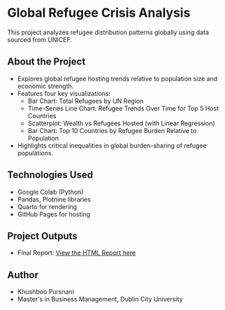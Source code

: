 # Global Refugee Crisis Analysis

This project analyzes refugee distribution patterns globally using data sourced from UNICEF.

## About the Project

- Explores global refugee hosting trends relative to population size and economic strength.
- Features four key visualizations:
  - Bar Chart: Total Refugees by UN Region
  - Time-Series Line Chart: Refugee Trends Over Time for Top 5 Host Countries
  - Scatterplot: Wealth vs Refugees Hosted (with Linear Regression)
  - Bar Chart: Top 10 Countries by Refugee Burden Relative to Population
- Highlights critical inequalities in global burden-sharing of refugee populations.

## Technologies Used

- Google Colab (Python)
- Pandas, Plotnine libraries
- Quarto for rendering
- GitHub Pages for hosting

## Project Outputs

- Final Report: [View the HTML Report here](file:///C:/Users/khushboo/Downloads/index.html.html)

## Author

- Khushboo Pursnani  
- Master's in Business Management, Dublin City University


